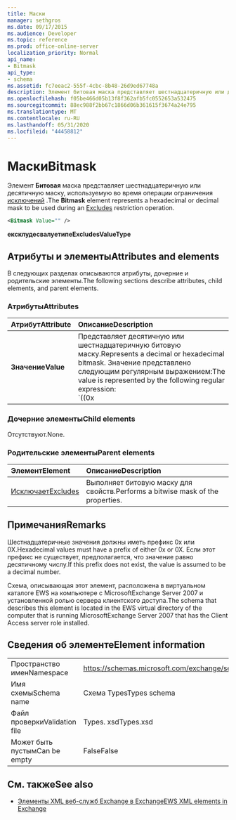 ```yaml
---
title: Маски
manager: sethgros
ms.date: 09/17/2015
ms.audience: Developer
ms.topic: reference
ms.prod: office-online-server
localization_priority: Normal
api_name:
- Bitmask
api_type:
- schema
ms.assetid: fc7eeac2-555f-4cbc-8b48-26d9ed67748a
description: Элемент битовая маска представляет шестнадцатеричную или десятичную маску, используемую во время операции ограничения исключений.
ms.openlocfilehash: f05be466d05b13f8f362afb5fc0552653a532475
ms.sourcegitcommit: 88ec988f2bb67c1866d06b361615f3674a24e795
ms.translationtype: MT
ms.contentlocale: ru-RU
ms.lasthandoff: 05/31/2020
ms.locfileid: "44458812"
---
```

# <a name="bitmask"></a><span data-ttu-id="86948-103">Маски</span><span class="sxs-lookup"><span data-stu-id="86948-103">Bitmask</span></span>

<span data-ttu-id="86948-104">Элемент **Битовая** маска представляет шестнадцатеричную или десятичную маску, используемую во время операции ограничения [исключений](excludes.md) .</span><span class="sxs-lookup"><span data-stu-id="86948-104">The **Bitmask** element represents a hexadecimal or decimal mask to be used during an [Excludes](excludes.md) restriction operation.</span></span> 
  
```xml
<Bitmask Value="" />
```

<span data-ttu-id="86948-105">**ексклудесвалуетипе**</span><span class="sxs-lookup"><span data-stu-id="86948-105">**ExcludesValueType**</span></span>

## <a name="attributes-and-elements"></a><span data-ttu-id="86948-106">Атрибуты и элементы</span><span class="sxs-lookup"><span data-stu-id="86948-106">Attributes and elements</span></span>

<span data-ttu-id="86948-107">В следующих разделах описываются атрибуты, дочерние и родительские элементы.</span><span class="sxs-lookup"><span data-stu-id="86948-107">The following sections describe attributes, child elements, and parent elements.</span></span>
  
### <a name="attributes"></a><span data-ttu-id="86948-108">Атрибуты</span><span class="sxs-lookup"><span data-stu-id="86948-108">Attributes</span></span>

|<span data-ttu-id="86948-109">**Атрибут**</span><span class="sxs-lookup"><span data-stu-id="86948-109">**Attribute**</span></span>|<span data-ttu-id="86948-110">**Описание**</span><span class="sxs-lookup"><span data-stu-id="86948-110">**Description**</span></span>|
|:-----|:-----|
|<span data-ttu-id="86948-111">**Значение**</span><span class="sxs-lookup"><span data-stu-id="86948-111">**Value**</span></span> | <span data-ttu-id="86948-112">Представляет десятичную или шестнадцатеричную битовую маску.</span><span class="sxs-lookup"><span data-stu-id="86948-112">Represents a decimal or hexadecimal bitmask.</span></span> <span data-ttu-id="86948-113">Значение представлено следующим регулярным выражением:</span><span class="sxs-lookup"><span data-stu-id="86948-113">The value is represented by the following regular expression:</span></span><br/><span data-ttu-id="86948-114">`((0x|0X)[0-9A-Fa-f]*)|([0-9]*)`.</span><span class="sxs-lookup"><span data-stu-id="86948-114">`((0x|0X)[0-9A-Fa-f]*)|([0-9]*)`.</span></span><br/><br/><span data-ttu-id="86948-115">Ниже приведены примеры шестнадцатеричных значений для этого атрибута.</span><span class="sxs-lookup"><span data-stu-id="86948-115">The following are examples of hexadecimal values for this attribute:</span></span><br/><span data-ttu-id="86948-116">- 0x12AF</span><span class="sxs-lookup"><span data-stu-id="86948-116">- 0x12AF</span></span><br/><span data-ttu-id="86948-117">- 0X334AE</span><span class="sxs-lookup"><span data-stu-id="86948-117">- 0X334AE</span></span><br/><br/><span data-ttu-id="86948-118">Ниже приведены примеры десятичных значений для этого атрибута.</span><span class="sxs-lookup"><span data-stu-id="86948-118">The following are examples of decimal values for this attribute:</span></span><br/><span data-ttu-id="86948-119">– 10</span><span class="sxs-lookup"><span data-stu-id="86948-119">- 10</span></span><br/><span data-ttu-id="86948-120">— 255</span><span class="sxs-lookup"><span data-stu-id="86948-120">- 255</span></span><br/><span data-ttu-id="86948-121">— 4562</span><span class="sxs-lookup"><span data-stu-id="86948-121">- 4562</span></span> |
   
### <a name="child-elements"></a><span data-ttu-id="86948-122">Дочерние элементы</span><span class="sxs-lookup"><span data-stu-id="86948-122">Child elements</span></span>

<span data-ttu-id="86948-123">Отсутствуют.</span><span class="sxs-lookup"><span data-stu-id="86948-123">None.</span></span>
  
### <a name="parent-elements"></a><span data-ttu-id="86948-124">Родительские элементы</span><span class="sxs-lookup"><span data-stu-id="86948-124">Parent elements</span></span>

|<span data-ttu-id="86948-125">**Элемент**</span><span class="sxs-lookup"><span data-stu-id="86948-125">**Element**</span></span>|<span data-ttu-id="86948-126">**Описание**</span><span class="sxs-lookup"><span data-stu-id="86948-126">**Description**</span></span>|
|:-----|:-----|
|[<span data-ttu-id="86948-127">Исключает</span><span class="sxs-lookup"><span data-stu-id="86948-127">Excludes</span></span>](excludes.md) <br/> |<span data-ttu-id="86948-128">Выполняет битовую маску для свойств.</span><span class="sxs-lookup"><span data-stu-id="86948-128">Performs a bitwise mask of the properties.</span></span>  <br/> |
   
## <a name="remarks"></a><span data-ttu-id="86948-129">Примечания</span><span class="sxs-lookup"><span data-stu-id="86948-129">Remarks</span></span>

<span data-ttu-id="86948-130">Шестнадцатеричные значения должны иметь префикс 0x или 0X.</span><span class="sxs-lookup"><span data-stu-id="86948-130">Hexadecimal values must have a prefix of either 0x or 0X.</span></span> <span data-ttu-id="86948-131">Если этот префикс не существует, предполагается, что значение равно десятичному числу.</span><span class="sxs-lookup"><span data-stu-id="86948-131">If this prefix does not exist, the value is assumed to be a decimal number.</span></span>
  
<span data-ttu-id="86948-132">Схема, описывающая этот элемент, расположена в виртуальном каталоге EWS на компьютере с MicrosoftExchange Server 2007 и установленной ролью сервера клиентского доступа.</span><span class="sxs-lookup"><span data-stu-id="86948-132">The schema that describes this element is located in the EWS virtual directory of the computer that is running MicrosoftExchange Server 2007 that has the Client Access server role installed.</span></span>
  
## <a name="element-information"></a><span data-ttu-id="86948-133">Сведения об элементе</span><span class="sxs-lookup"><span data-stu-id="86948-133">Element information</span></span>

|||
|:-----|:-----|
|<span data-ttu-id="86948-134">Пространство имен</span><span class="sxs-lookup"><span data-stu-id="86948-134">Namespace</span></span>  <br/> |https://schemas.microsoft.com/exchange/services/2006/types  <br/> |
|<span data-ttu-id="86948-135">Имя схемы</span><span class="sxs-lookup"><span data-stu-id="86948-135">Schema name</span></span>  <br/> |<span data-ttu-id="86948-136">Схема Types</span><span class="sxs-lookup"><span data-stu-id="86948-136">Types schema</span></span>  <br/> |
|<span data-ttu-id="86948-137">Файл проверки</span><span class="sxs-lookup"><span data-stu-id="86948-137">Validation file</span></span>  <br/> |<span data-ttu-id="86948-138">Types. xsd</span><span class="sxs-lookup"><span data-stu-id="86948-138">Types.xsd</span></span>  <br/> |
|<span data-ttu-id="86948-139">Может быть пустым</span><span class="sxs-lookup"><span data-stu-id="86948-139">Can be empty</span></span>  <br/> |<span data-ttu-id="86948-140">False</span><span class="sxs-lookup"><span data-stu-id="86948-140">False</span></span>  <br/> |
   
## <a name="see-also"></a><span data-ttu-id="86948-141">См. также</span><span class="sxs-lookup"><span data-stu-id="86948-141">See also</span></span>

- [<span data-ttu-id="86948-142">Элементы XML веб-служб Exchange в Exchange</span><span class="sxs-lookup"><span data-stu-id="86948-142">EWS XML elements in Exchange</span></span>](ews-xml-elements-in-exchange.md)

